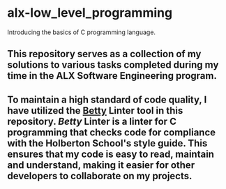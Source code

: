 # alx-low_level_programming
Introducing the basics of C programming language.

## This repository serves as a collection of my solutions to various tasks completed during my time in the ALX Software Engineering program.

## To maintain a high standard of code quality, I have utilized the [Betty](https://github.com/holbertonschool/Betty) Linter tool in this repository. *Betty* Linter is a linter for C programming that checks code for compliance with the Holberton School's style guide. This ensures that my code is easy to read, maintain and understand, making it easier for other developers to collaborate on my projects.
